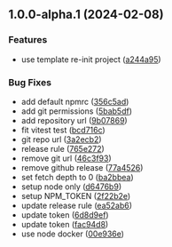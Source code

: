## 1.0.0-alpha.1 (2024-02-08)


### Features

* use template re-init project ([a244a95](https://github.com/ohkuku/react-susflow/commit/a244a95173d0daea0b18dee88df8cdcb726e5187))


### Bug Fixes

* add default npmrc ([356c5ad](https://github.com/ohkuku/react-susflow/commit/356c5adefe12ec91c79d6202fe46c79029c38177))
* add git permissions ([5bab5df](https://github.com/ohkuku/react-susflow/commit/5bab5dfbdc6e4e8171052f8411f0834492886f41))
* add repository url ([9b07869](https://github.com/ohkuku/react-susflow/commit/9b07869604af52fe3ad4456d8ac0fbc8b283068b))
* fit vitest test ([bcd716c](https://github.com/ohkuku/react-susflow/commit/bcd716c699bec2a9fb953e0b499c76d71b6ebfe1))
* git repo url ([3a2ecb2](https://github.com/ohkuku/react-susflow/commit/3a2ecb2950ea12d574974e014e6865815515d1bd))
* release rule ([765e272](https://github.com/ohkuku/react-susflow/commit/765e272318ae9d13dc1910e1d3f48421741a5cc2))
* remove git url ([46c3f93](https://github.com/ohkuku/react-susflow/commit/46c3f93a71ee02db5b313fc5968a53879fce03d2))
* remove github release ([77a4526](https://github.com/ohkuku/react-susflow/commit/77a4526519fca146b5db886978fcfe0953f67fd4))
* set fetch depth to 0 ([ba2bbea](https://github.com/ohkuku/react-susflow/commit/ba2bbeac170c41ea3a542bb3e149249fa73ebd7e))
* setup node only ([d6476b9](https://github.com/ohkuku/react-susflow/commit/d6476b9410ba4dfd1d7aff7c45808fc30b2b017c))
* setup NPM_TOKEN ([2f22b2e](https://github.com/ohkuku/react-susflow/commit/2f22b2e5b184e026ae574707461ecb6d1ee63684))
* update release rule ([ea52ab6](https://github.com/ohkuku/react-susflow/commit/ea52ab67693da2090ae7d45a9d95ff466730923a))
* update token ([6d8d9ef](https://github.com/ohkuku/react-susflow/commit/6d8d9ef3952f3a65ecaefcad00a6aa68af7a599b))
* update token ([fac94d8](https://github.com/ohkuku/react-susflow/commit/fac94d8a25c6b734e15ebf772d2728c166467b53))
* use node docker ([00e936e](https://github.com/ohkuku/react-susflow/commit/00e936efe8a3acb4ea3ae3772639f1b3319482c6))
